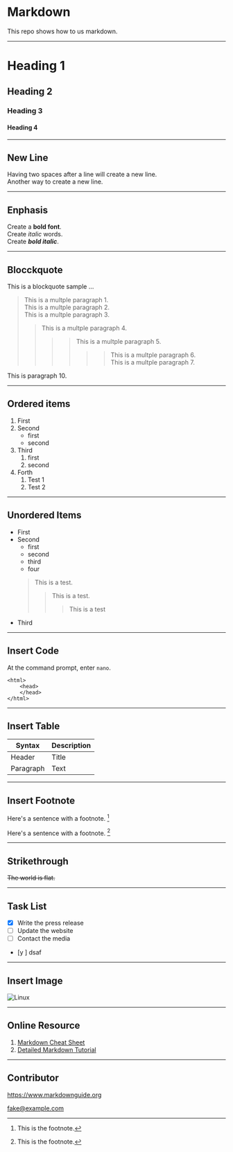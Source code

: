 # Markdown
This repo shows how to us markdown.

---
# Heading 1
## Heading 2
### Heading 3
#### Heading 4

---
## New Line

Having two spaces after a line will create  a new line.  
Another way to create a new line. <br>

---
## Enphasis
Create a **bold font**.  
Create *italic* words.  
Create ***bold italic***.  

---
## Blocckquote

This is a blockquote sample ...

> This is a multple paragraph 1.  
>This is a multple paragraph 2.  
>This is a multple paragraph 3.  
>> This is a multple paragraph 4.  
>> >> This is a multple paragraph 5.  
>> >> >> This is a multple paragraph 6.  
>> This is a multple paragraph 7.  

This is paragraph 10.

---
## Ordered items

1. First
2. Second
    - first
    - second
3. Third
    1. first
    2. second
4. Forth
    1. Test 1
    2. Test 2

---
## Unordered Items

- First
- Second
  - first
  - second
  - third
  - four <br>
  > This is a test.
  >> This is a test.
  >>> This is a test
- Third

---
## Insert Code

At the command prompt, enter `nano`.

```
<html>
    <head>
    </head>
</html>
```

---
## Insert Table
| Syntax | Description |
|-|-|
| Header | Title |
| Paragraph | Text |

---
## Insert Footnote

Here's a sentence with a footnote. [^1]

[^1]: This is the footnote.

Here's a sentence with a footnote. [^2]

[^2]: This is the footnote.

---
## Strikethrough
	
~~The world is flat.~~

---
## Task List

- [x] Write the press release
- [ ] Update the website
- [ ] Contact the media
- [y ] dsaf  


 
---
## Insert Image

![Linux](https://upload.wikimedia.org/wikipedia/commons/thumb/3/35/Tux.svg/800px-Tux.svg.png)

---
## Online Resource
1. [Markdown Cheat Sheet](https://www.markdownguide.org/cheat-sheet/)
2. [Detailed Markdown Tutorial](https://www.markdownguide.org/basic-syntax/#bold)

---
## Contributor
<https://www.markdownguide.org>

<fake@example.com>
